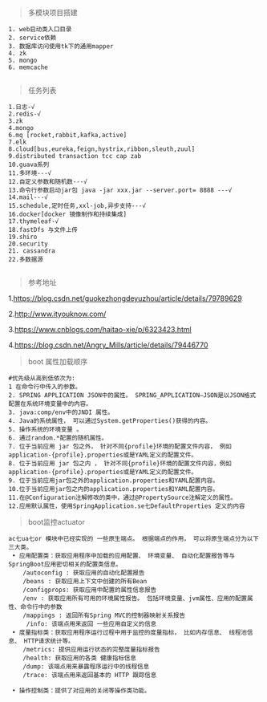 >多模块项目搭建 
```
1. web启动类入口目录
2. service依赖
3. 数据库访问使用tk下的通用mapper
4. zk
5. mongo
6. memcache


```


>任务列表
```
1.日志-√
2.redis-√
3.zk
4.mongo
6.mq [rocket,rabbit,kafka,active]
7.elk
8.cloud[bus,eureka,feign,hystrix,ribbon,sleuth,zuul]
9.distributed transaction tcc cap zab
10.guava系列
11.多环境---√
12.自定义参数和随机数---√
13.命令行参数启动jar包 java -jar xxx.jar --server.port= 8888 ---√
14.mail---√
15.schedule,定时任务,xxl-job,异步支持---√
16.docker[docker 镜像制作和持续集成]
17.thymeleaf-√
18.fastDfs 与文件上传
19.shiro
20.security
21. cassandra
22.多数据源


```

>参考地址

1.https://blog.csdn.net/guokezhongdeyuzhou/article/details/79789629

2.http://www.ityouknow.com/ 

3.https://www.cnblogs.com/haitao-xie/p/6323423.html

4.https://blog.csdn.net/Angry_Mills/article/details/79446770


>boot 属性加载顺序
```
#优先级从高到低依次为:
1 在命令行中传入的参数。
2. SPRING APPLICATION JSON中的属性。 SPRING_APPLICATION—JSON是以JSON格式配置在系统环境变量中的内容。
3. java:comp/env中的JNDI 属性。
4. Java的系统属性， 可以通过System.getProperties()获得的内容。
5. 操作系统的环境变量 。
6. 通过random.*配置的随机属性。
7. 位于当前应用 jar 包之外， 针对不同{profile}环境的配置文件内容， 例如application-{profile}.properties或是YAML定义的配置文件。
8. 位于当前应用 jar 包之内 ， 针对不同{profile}环境的配置文件内容，例如application-{profile}.properties或是YAML定义的配置文件。
9. 位于当前应用jar包之外的application.properties和YAML配置内容。
10.位于当前应用jar包之内的application.properties和YAML配置内容。
11.在@Configuration注解修改的类中，通过@PropertySource注解定义的属性。
12.应用默认属性，使用SpringApplication.se七DefaultProperties 定义的内容

```
>boot监控actuator
```
ac七ua七or 模块中已经实现的 一些原生端点。 根据端点的作用， 可以将原生端点分为以下三大类。
 • 应用配置类：获取应用程序中加载的应用配置、 环境变量、 自动化配置报告等与 SpringBoot应用密切相关的配置类信息。
    /autoconfig : 获取应用的自动化配置报告
    /beans : 获取应用上下文中创建的所有Bean
    /configprops: 获取应用中配置的属性信息报告
    /env : 获取应用所有可用的环境属性报告。 包括环境变量、jvm属性、应用的配置属性、命令行中的参数
    /mappings : 返回所有Spring MVC的控制器映射关系报告
     /info: 该端点用来返回 一些应用自定义的信息
 • 度量指标类：获取应用程序运行过程中用于监控的度量指标， 比如内存信息、 线程池信息、 HTTP请求统计等。
    /metrics: 提供应用运行状态的完整度量指标报告
    /health: 获取应用的各类 健康指标信息
    /dump: 该端点用来暴露程序运行中的线程信息
    /trace: 该端点用来返回基本的 HTTP 跟踪信息
     
 • 操作控制类：提供了对应用的关闭等操作类功能。
 
```
